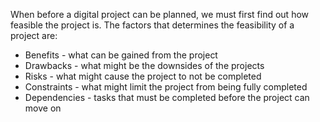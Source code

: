 When before a digital project can be planned, we must first find out how feasible the project is. The factors that determines the feasibility of a project are:
- Benefits - what can be gained from the project
- Drawbacks - what might be the downsides of the projects
- Risks - what might cause the project to not be completed
- Constraints - what might limit the project from being fully completed
- Dependencies - tasks that must be completed before the project can move on